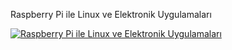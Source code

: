 Raspberry Pi ile Linux ve Elektronik Uygulamaları

[![Raspberry Pi ile Linux ve Elektronik Uygulamaları](www.raspberrypikitabi.com/wp-content/uploads/2020/09/kapak.jpg)](http://www.raspberrypikitabi.com/)
